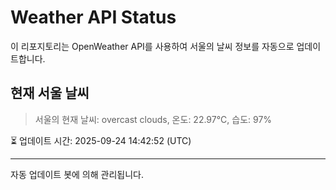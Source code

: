 
# Weather API Status

이 리포지토리는 OpenWeather API를 사용하여 서울의 날씨 정보를 자동으로 업데이트합니다.

## 현재 서울 날씨
> 서울의 현재 날씨: overcast clouds, 온도: 22.97°C, 습도: 97%

⏳ 업데이트 시간: 2025-09-24 14:42:52 (UTC)

---
자동 업데이트 봇에 의해 관리됩니다.
